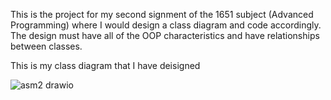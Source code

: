 This is the project for my second signment of the 1651 subject (Advanced Programming) where I would design a class diagram and code accordingly.
The design must have all of the OOP characteristics and have relationships between classes.  
  
  
This is my class diagram that I have deisigned


![asm2 drawio](https://user-images.githubusercontent.com/96813066/197279949-ccb06bfe-3e86-4c23-bc16-c2ac99d2f2cc.png)
